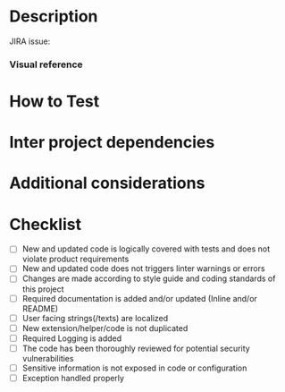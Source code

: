 # Description
JIRA issue: <!--JIRA_issue_ID-->
<!--github automatically converts JIRA IDs into clickable links-->
<!--Add reference documentations and description of changes in this PR that gives additional context to reviewers-->

### Visual reference
<!--Add screenshots, video recording or other visual reference for changes if applicable-->

# How to Test
<!--Add testing steps needed to verify changes-->

# Inter project dependencies
<!--specify any inter project dependencies related to this PR-->

# Additional considerations
<!--is it breaking change; requires upstream/downstream update; what is recovery/fallback-->

# Checklist
- [ ] New and updated code is logically covered with tests and does not violate product requirements
- [ ] New and updated code does not triggers linter warnings or errors
- [ ] Changes are made according to style guide and coding standards of this project
- [ ] Required documentation is added and/or updated (Inline and/or README)
- [ ] User facing strings(/texts) are localized
- [ ] New extension/helper/code is not duplicated
- [ ] Required Logging is added
- [ ] The code has been thoroughly reviewed for potential security vulnerabilities
- [ ] Sensitive information is not exposed in code or configuration
- [ ] Exception handled properly